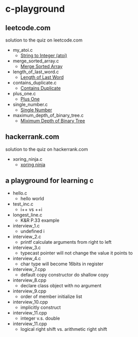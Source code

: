 # c-playground
leetcode.com
---
solution to the quiz on leetcode.com
* my_atoi.c
  * [String to Integer (atoi)](https://leetcode.com/problems/string-to-integer-atoi/)
* merge_sorted_array.c
  * [Merge Sorted Array](https://leetcode.com/problems/merge-sorted-array/)
* length_of_last_word.c
  * [Length of Last Word](https://leetcode.com/problems/length-of-last-word/)
* contains_duplicate.c
  * [Contains Duplicate](https://leetcode.com/problems/contains-duplicate/)
* plus_one.c
  * [Plus One](https://leetcode.com/problems/plus-one/)
* single_number.c
  * [Single Number](https://leetcode.com/problems/single-number/)
* maximum_depth_of_binary_tree.c
  * [Miximum Depth of Binary Tree](https://leetcode.com/problems/maximum-depth-of-binary-tree/)

hackerrank.com
---
solution to the quiz on hackerrank.com
* xoring_ninja.c
  * [xoring ninja](https://www.hackerrank.com/challenges/xoring-ninja)

a playground for learning c
---
* hello.c
  * hello world
* test_inc.c
  * i++ vs ++i
* longest_line.c
  * K&R P.33 example
* interview_1.c
  * undefined i
* interview_2.c
  * printf calculate arguments from right to left
* interview_3.c
  * typecast pointer will not change the value it points to 
* interview_4.c
  * char type will become 16bits in register
* interview_7.cpp
  * default copy constructor do shallow copy
* interview_8.cpp
  * declare class object with no argument
* interview_9.cpp
  * order of member initialize list 
* interview_10.cpp
  * implicitly construct 
* interview_11.cpp
  * integer v.s. double
* interview_11.cpp
  * logical right shift vs. arithmetic right shift
